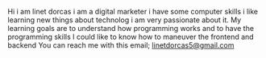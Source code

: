 Hi i am linet dorcas i am a digital marketer i have some computer skills i like learning new things about technolog i am very passionate about it.
My learning goals are to understand how programming works and to have the programming skills
I could like to know how to maneuver the frontend and backend
You can reach me with this email; linetdorcas5@gmail.com
